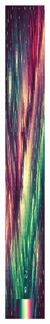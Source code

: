 <div style="display: flex; justify-content: center; align-items: center; height: 100vh;">
    <img src='\creations\pixeleted.png' style="height: 25%; width: 25%;" alt="Pixelated Image">
</div>


# HIJIBIJI

Hijibiji is a Bangla word which translates to 'randomly'. This `hijibiji` package creates random things. By things I mean random video, random audio, random image, random points etc. I don't have any idea if this has some real life application. The motivation to create this package came to me when I was random walking in streets of my university campus. So, yeah, here it is. 

## What it generates

- [x] Using the `rand_image()` function of the package images of any dimension with random pixel values can be generated. See an image like this <br> ![here](https://github.com/kmshariat/hijibiji/blob/main/creations/rand_image.png)

- [x] Using the `rand_video()` function of the package animations of any dimension with random pixel values can be generated. See an animation like this <br> ![here](https://github.com/kmshariat/hijibiji/blob/main/creations/rand_video.gif)

- [x] Using the `rand_audio()` function you can see the sound of randomness. Want to know randomness sounds like? Try the package yourself! 

## How to install

```
pip install hijibiji
```

## Requrements

- [x] numpy
- [x] matplotlib
- [x] sounddevice


## Caution! 

The word `random` here doesn't mean actual randomness. The package uses Numpy's random subpackage that uses the  permuted congruential generator-64 (PCG64) algorithm to generate `pseudo random` numbers. 